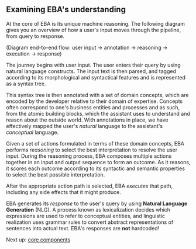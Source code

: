 ## Examining EBA's understanding

At the core of EBA is its unique machine reasoning. The following diagram gives you an overview of how a user's input moves through the pipeline, from query to response.

(Diagram end-to-end flow: user input -> annotation -> reasoning -> execution -> response)

The journey begins with user input. The user enters their query by using natural language constructs. The input text is then parsed, and tagged according to its morphological and syntactical features and is represented as a syntax tree.

This syntax tree is then annotated with a set of domain concepts, which are encoded by the developer relative to their domain of expertise. Concepts often correspond to one's business entities and processes and as such, from the atomic building blocks, which the assistant uses to understand and reason about the outside world. With annotations in place, we have effectively mapped the user's _natural_ language to the assistant's _conceptual_ language.

Given a set of actions formulated in terms of these domain concepts, EBA performs _reasoning_ to select the best interpretation to resolve the user input. During the reasoning process, EBA composes multiple actions together in an input and output sequence to form an outcome. As it reasons, it scores each outcome according to its syntactic and semantic properties to select the best possible interpretation. 

After the appropriate action path is selected, EBA _executes_ that path, including any side effects that it might produce.

EBA generates its _response_ to the user's query by using **Natural Language Generation** (NLG). A process known as lexicalization decides which expressions are used to refer to conceptual entities, and linguistic realization uses grammar rules to convert abstract representations of sentences into actual text. EBA's responses are **not** hardcoded!


Next up: [core components](./core-components.md)
